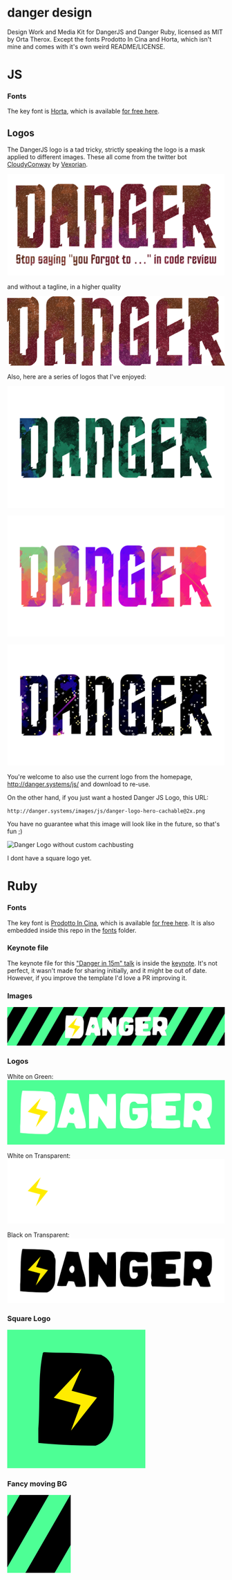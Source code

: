 # danger design

Design Work and Media Kit for DangerJS and Danger Ruby, licensed as MIT by Orta Therox. 
Except the fonts Prodotto In Cina and Horta, which isn't mine and comes with it's own weird README/LICENSE.

# JS

### Fonts

The key font is [Horta](https://fontlibrary.org/en/font/horta), which is available [for free here](http://christtrekker.users.sourceforge.net/fnt/horta.shtml). 

## Logos

The DangerJS logo is a tad tricky, strictly speaking the logo is a mask applied to different images. These all come
from the twitter bot [CloudyConway](https://twitter.com/CloudyConway/) by [Vexorian](https://www.patreon.com/vexorian).

![Danger Logo @2x](js/images/danger-tagline.png)

and without a tagline, in a higher quality

![Danger Logo @2x](js/images/danger-logo-hero.png)

Also, here are a series of logos that I've enjoyed:

![Danger Logo @2x](js/images/logo1.png)

![Danger Logo @2x](js/images/logo2.png)

![Danger Logo @2x](js/images/logo3.png)


You're welcome to also use the current logo from the homepage, http://danger.systems/js/ and download to re-use.

On the other hand, if you just want a hosted Danger JS Logo, this URL:

```
http://danger.systems/images/js/danger-logo-hero-cachable@2x.png
```

You have no guarantee what this image will look like in the future, so that's fun ;)

![Danger Logo without custom cachbusting](http://danger.systems/images/js/danger-logo-hero-cachable@2x.png)

I dont have a square logo yet.


# Ruby


### Fonts

The key font is [Prodotto In Cina](http://www.dafont.com/prodotto-in-cina.font), which is available [for free here](http://www.dafont.com/prodotto-in-cina.font). It is also embedded inside this repo in the [fonts](ruby/fonts/) folder.

### Keynote file

The keynote file for this ["Danger in 15m" talk](https://speakerdeck.com/orta/danger-in-15m) is inside the [keynote](ruby/keynote/). It's not perfect,  it wasn't made for sharing initially, and it might be out of date. However, if you improve the template I'd love a PR improving it. 

### Images

![Danger Hero Shot@2x](ruby/images/danger_hero_shot@2x.png)

### Logos

White on Green:
![Danger Logo @2x](ruby/images/danger_logo_@2x.png)

White on Transparent:
![Danger Logo White@2x](ruby/images/danger_logo_white@2x.png)

Black on Transparent:
![Danger Logo Black@2x](ruby/images/danger_logo_black@2x.png)

### Square Logo

![Danger Square Logo@2x](ruby/images/danger_square_logo@2x.png)

### Fancy moving BG

![Danger Moving Bg](ruby/images/danger_moving_bg.gif)

